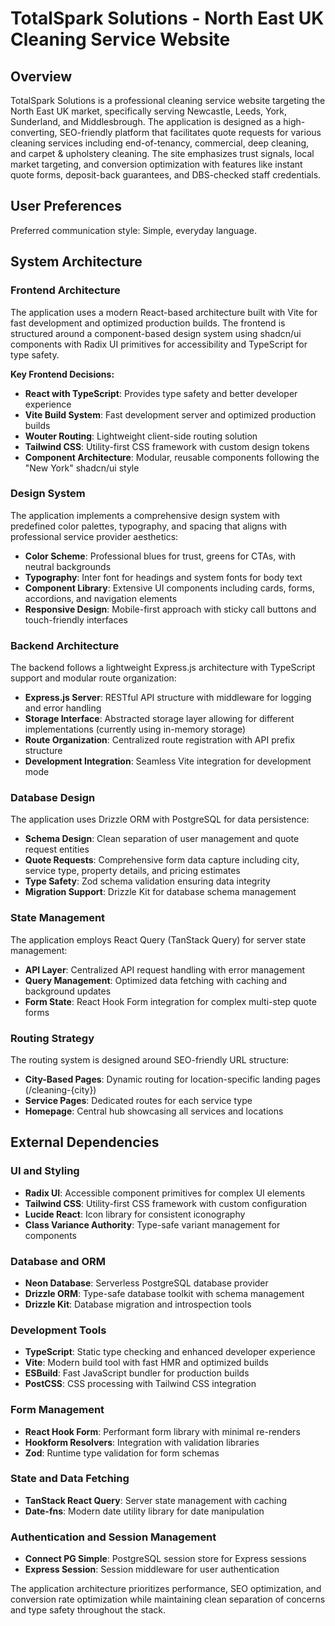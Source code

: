 # TotalSpark Solutions - North East UK Cleaning Service Website

## Overview

TotalSpark Solutions is a professional cleaning service website targeting the North East UK market, specifically serving Newcastle, Leeds, York, Sunderland, and Middlesbrough. The application is designed as a high-converting, SEO-friendly platform that facilitates quote requests for various cleaning services including end-of-tenancy, commercial, deep cleaning, and carpet & upholstery cleaning. The site emphasizes trust signals, local market targeting, and conversion optimization with features like instant quote forms, deposit-back guarantees, and DBS-checked staff credentials.

## User Preferences

Preferred communication style: Simple, everyday language.

## System Architecture

### Frontend Architecture
The application uses a modern React-based architecture built with Vite for fast development and optimized production builds. The frontend is structured around a component-based design system using shadcn/ui components with Radix UI primitives for accessibility and TypeScript for type safety.

**Key Frontend Decisions:**
- **React with TypeScript**: Provides type safety and better developer experience
- **Vite Build System**: Fast development server and optimized production builds
- **Wouter Routing**: Lightweight client-side routing solution
- **Tailwind CSS**: Utility-first CSS framework with custom design tokens
- **Component Architecture**: Modular, reusable components following the "New York" shadcn/ui style

### Design System
The application implements a comprehensive design system with predefined color palettes, typography, and spacing that aligns with professional service provider aesthetics:
- **Color Scheme**: Professional blues for trust, greens for CTAs, with neutral backgrounds
- **Typography**: Inter font for headings and system fonts for body text
- **Component Library**: Extensive UI components including cards, forms, accordions, and navigation elements
- **Responsive Design**: Mobile-first approach with sticky call buttons and touch-friendly interfaces

### Backend Architecture
The backend follows a lightweight Express.js architecture with TypeScript support and modular route organization:
- **Express.js Server**: RESTful API structure with middleware for logging and error handling
- **Storage Interface**: Abstracted storage layer allowing for different implementations (currently using in-memory storage)
- **Route Organization**: Centralized route registration with API prefix structure
- **Development Integration**: Seamless Vite integration for development mode

### Database Design
The application uses Drizzle ORM with PostgreSQL for data persistence:
- **Schema Design**: Clean separation of user management and quote request entities
- **Quote Requests**: Comprehensive form data capture including city, service type, property details, and pricing estimates
- **Type Safety**: Zod schema validation ensuring data integrity
- **Migration Support**: Drizzle Kit for database schema management

### State Management
The application employs React Query (TanStack Query) for server state management:
- **API Layer**: Centralized API request handling with error management
- **Query Management**: Optimized data fetching with caching and background updates
- **Form State**: React Hook Form integration for complex multi-step quote forms

### Routing Strategy
The routing system is designed around SEO-friendly URL structure:
- **City-Based Pages**: Dynamic routing for location-specific landing pages (/cleaning-{city})
- **Service Pages**: Dedicated routes for each service type
- **Homepage**: Central hub showcasing all services and locations

## External Dependencies

### UI and Styling
- **Radix UI**: Accessible component primitives for complex UI elements
- **Tailwind CSS**: Utility-first CSS framework with custom configuration
- **Lucide React**: Icon library for consistent iconography
- **Class Variance Authority**: Type-safe variant management for components

### Database and ORM
- **Neon Database**: Serverless PostgreSQL database provider
- **Drizzle ORM**: Type-safe database toolkit with schema management
- **Drizzle Kit**: Database migration and introspection tools

### Development Tools
- **TypeScript**: Static type checking and enhanced developer experience
- **Vite**: Modern build tool with fast HMR and optimized builds
- **ESBuild**: Fast JavaScript bundler for production builds
- **PostCSS**: CSS processing with Tailwind CSS integration

### Form Management
- **React Hook Form**: Performant form library with minimal re-renders
- **Hookform Resolvers**: Integration with validation libraries
- **Zod**: Runtime type validation for form schemas

### State and Data Fetching
- **TanStack React Query**: Server state management with caching
- **Date-fns**: Modern date utility library for date manipulation

### Authentication and Session Management
- **Connect PG Simple**: PostgreSQL session store for Express sessions
- **Express Session**: Session middleware for user authentication

The application architecture prioritizes performance, SEO optimization, and conversion rate optimization while maintaining clean separation of concerns and type safety throughout the stack.